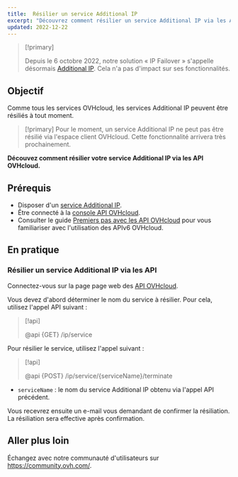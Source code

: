 ```yaml
---
title:  Résilier un service Additional IP
excerpt: "Découvrez comment résilier un service Additional IP via les API OVHcloud"
updated: 2022-12-22
---
```


> [!primary]
>
> Depuis le 6 octobre 2022, notre solution « IP Failover » s'appelle désormais [Additional IP](https://www.ovhcloud.com/fr-ca/network/additional-ip/). Cela n'a pas d'impact sur ses fonctionnalités.
>

## Objectif

Comme tous les services OVHcloud, les services Additional IP peuvent être résiliés à tout moment.

> [!primary]
> Pour le moment, un service Additional IP ne peut pas être résilié via l'espace client OVHcloud. Cette fonctionnalité arrivera très prochainement.
>

**Découvez comment résilier votre service Additional IP via les API OVHcloud.**

## Prérequis

- Disposer d'un [service Additional IP](https://www.ovhcloud.com/fr-ca/network/additional-ip/).
- Être connecté à la [console API OVHcloud](https://ca.api.ovh.com/).
- Consulter le guide [Premiers pas avec les API OVHcloud](/pages/manage_and_operate/api/first-steps) pour vous familiariser avec l'utilisation des APIv6 OVHcloud.

## En pratique

### Résilier un service Additional IP via les API

Connectez-vous sur la page page web des [API OVHcloud](https://ca.api.ovh.com/).

Vous devez d'abord déterminer le nom du service à résilier. Pour cela, utilisez l'appel API suivant :

> [!api]
>
> @api {GET} /ip/service
>

Pour résilier le service, utilisez l'appel suivant :

> [!api]
>
> @api {POST} /ip/service/{serviceName}/terminate
>

- `serviceName` : le nom du service Additional IP obtenu via l'appel API précédent.

Vous recevrez ensuite un e-mail vous demandant de confirmer la résiliation. La résiliation sera effective après confirmation.

## Aller plus loin

Échangez avec notre communauté d'utilisateurs sur <https://community.ovh.com/>.
